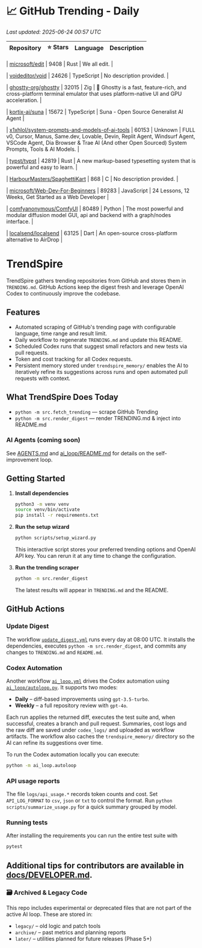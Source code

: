 <!-- TRENDING_START -->
# 📈 GitHub Trending - Daily

_Last updated: 2025-06-24 00:57 UTC_

| Repository | ⭐ Stars | Language | Description |
|------------|--------:|----------|-------------|

| [microsoft/edit](https://github.com/microsoft/edit) | 9408 | Rust | We all edit. |

| [voideditor/void](https://github.com/voideditor/void) | 24626 | TypeScript | No description provided. |

| [ghostty-org/ghostty](https://github.com/ghostty-org/ghostty) | 32015 | Zig | 👻 Ghostty is a fast, feature-rich, and cross-platform terminal emulator that uses platform-native UI and GPU acceleration. |

| [kortix-ai/suna](https://github.com/kortix-ai/suna) | 15672 | TypeScript | Suna - Open Source Generalist AI Agent |

| [x1xhlol/system-prompts-and-models-of-ai-tools](https://github.com/x1xhlol/system-prompts-and-models-of-ai-tools) | 60153 | Unknown | FULL v0, Cursor, Manus, Same.dev, Lovable, Devin, Replit Agent, Windsurf Agent, VSCode Agent, Dia Browser & Trae AI (And other Open Sourced) System Prompts, Tools & AI Models. |

| [typst/typst](https://github.com/typst/typst) | 42819 | Rust | A new markup-based typesetting system that is powerful and easy to learn. |

| [HarbourMasters/SpaghettiKart](https://github.com/HarbourMasters/SpaghettiKart) | 868 | C | No description provided. |

| [microsoft/Web-Dev-For-Beginners](https://github.com/microsoft/Web-Dev-For-Beginners) | 89283 | JavaScript | 24 Lessons, 12 Weeks, Get Started as a Web Developer |

| [comfyanonymous/ComfyUI](https://github.com/comfyanonymous/ComfyUI) | 80489 | Python | The most powerful and modular diffusion model GUI, api and backend with a graph/nodes interface. |

| [localsend/localsend](https://github.com/localsend/localsend) | 63125 | Dart | An open-source cross-platform alternative to AirDrop |
<!-- TRENDING_END -->

# TrendSpire

TrendSpire gathers trending repositories from GitHub and stores them in `TRENDING.md`. GitHub Actions keep the digest fresh and leverage OpenAI Codex to continuously improve the codebase.

## Features

- Automated scraping of GitHub's trending page with configurable language, time range and result limit.
- Daily workflow to regenerate `TRENDING.md` and update this README.
- Scheduled Codex runs that suggest small refactors and new tests via pull requests.
- Token and cost tracking for all Codex requests.
- Persistent memory stored under `trendspire_memory/` enables the AI to
  iteratively refine its suggestions across runs and open automated pull
  requests with context.

## What TrendSpire Does Today

- `python -m src.fetch_trending` — scrape GitHub Trending
- `python -m src.render_digest` — render TRENDING.md & inject into README.md

### AI Agents (coming soon)
See [AGENTS.md](./AGENTS.md) and [ai_loop/README.md](./ai_loop/README.md) for details on the self-improvement loop.

## Getting Started

1. **Install dependencies**
   ```bash
   python3 -m venv venv
   source venv/bin/activate
   pip install -r requirements.txt
   ```

2. **Run the setup wizard**
   ```bash
   python scripts/setup_wizard.py
   ```
   This interactive script stores your preferred trending options and OpenAI API key.
   You can rerun it at any time to change the configuration.

3. **Run the trending scraper**
   ```bash
   python -m src.render_digest
   ```
   The latest results will appear in `TRENDING.md` and the README.


## GitHub Actions

### Update Digest

The workflow [`update_digest.yml`](.github/workflows/update_digest.yml) runs every day at 08:00 UTC. It installs the dependencies, executes `python -m src.render_digest`, and commits any changes to `TRENDING.md` and `README.md`.

### Codex Automation

Another workflow [`ai_loop.yml`](.github/workflows/ai_loop.yml) drives the Codex automation using [`ai_loop/autoloop.py`](ai_loop/autoloop.py). It supports two modes:

- **Daily** – diff-based improvements using `gpt-3.5-turbo`.
- **Weekly** – a full repository review with `gpt-4o`.

Each run applies the returned diff, executes the test suite and, when successful, creates a branch and pull request. Summaries, cost logs and the raw diff are saved under `codex_logs/` and uploaded as workflow artifacts. The workflow also caches the `trendspire_memory/` directory so the AI can refine its suggestions over time.

To run the Codex automation locally you can execute:

```bash
python -m ai_loop.autoloop
```

### API usage reports

The file `logs/api_usage.*` records token counts and cost. Set `API_LOG_FORMAT`
to `csv`, `json` or `txt` to control the format. Run `python
scripts/summarize_usage.py` for a quick summary grouped by model.

### Running tests

After installing the requirements you can run the entire test suite with

```bash
pytest
```

Additional tips for contributors are available in
[docs/DEVELOPER.md](docs/DEVELOPER.md).
---

### 🗃 Archived & Legacy Code

This repo includes experimental or deprecated files that are not part of the active AI loop. These are stored in:

- `legacy/` – old logic and patch tools
- `archive/` – past metrics and planning reports
- `later/` – utilities planned for future releases (Phase 5+)
